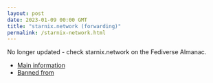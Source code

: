 ```yaml
---
layout: post
date: 2023-01-09 00:00 GMT
title: "starnix.network (forwarding)"
permalink: /starnix-network.html
---
```


No longer updated - check starnix.network on the Fediverse Almanac.

* [Main information](https://www.fediversealmanac.com/api/v1/instances/starnix.network)
* [Banned from](https://www.fediversealmanac.com/api/v1/instances/starnix.network/banned_from)

